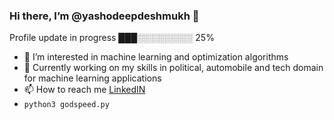 ### Hi there, I’m @yashodeepdeshmukh 👋

Profile update in progress ███░░░░░░░░░ 25%	
- 👀 I’m interested in machine learning and optimization algorithms
- 🌱 Currently working on my skills in political, automobile and tech domain for machine learning applications
- 📫 How to reach me [LinkedIN](https://www.linkedin.com/in/yashodeepdeshmukh)
- ```python3 godspeed.py``` 

<!---
yashodeepdeshmukh/yashodeepdeshmukh is a ✨ special ✨ repository because its `README.md` (this file) appears on your GitHub profile.
You can click the Preview link to take a look at your changes.
--->
